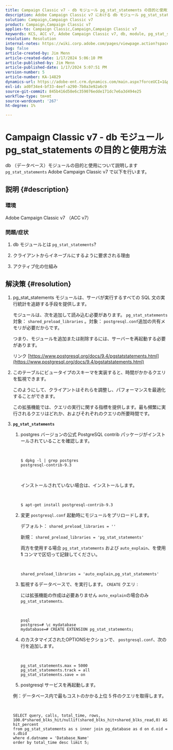 ```yaml
---
title: Campaign Classic v7 - db モジュール pg_stat_statements の目的と使用方法
description: Adobe Campaign Classic v7 における db モジュール pg_stat_statements の目的と使用方法について説明します。
solution: Campaign,Campaign Classic v7
product: Campaign,Campaign Classic v7
applies-to: Campaign Classic,Campaign,Campaign Classic v7
keywords: KCS, ACC v7, Adobe Campaign Classic v7, db, module, pg_stat_statement, FAQ, PostgreSQL, postgres
resolution: Resolution
internal-notes: https://wiki.corp.adobe.com/pages/viewpage.action?spaceKey=neolane&title=Database+performance+optimization+-+Identify+bottleneck+queries+with+execution+statistics#Databaseperformanceoptimization-Identifybottleneckquerieswithexecutionstatistics-pg_stat_statements
bug: false
article-created-by: Jim Menn
article-created-date: 1/17/2024 5:06:10 PM
article-published-by: Jim Menn
article-published-date: 1/17/2024 5:07:51 PM
version-number: 5
article-number: KA-14829
dynamics-url: https://adobe-ent.crm.dynamics.com/main.aspx?forceUCI=1&pagetype=entityrecord&etn=knowledgearticle&id=ceb6acb1-5ab5-ee11-a569-6045bd006268
exl-id: ad0f34e4-bf33-4eef-a290-7b0a3e92a6c9
source-git-commit: 845b416d58e6c359076edde171dc7e6a3d494e25
workflow-type: tm+mt
source-wordcount: '267'
ht-degree: 1%

---
```


# Campaign Classic v7 - db モジュール pg_stat_statements の目的と使用方法


db （データベース）モジュールの目的と使用について説明します `pg_stat_statements` Adobe Campaign Classic v7 で以下を行います。

## 説明 {#description}


### 環境

Adobe Campaign Classic v7 （ACC v7）



### 問題/症状

1. db モジュールとは `pg_stat_statements`?

2. クライアントからイネーブルにするように要求される理由

3. アクティブ化の仕組み


## 解決策 {#resolution}


1. pg_stat_statements モジュールは、サーバが実行するすべての SQL 文の実行統計を追跡する手段を提供します。


   モジュールは、次を追加して読み込む必要があります。 `pg_stat_statements` 対象： `shared_preload_libraries` 。対象： `postgresql.conf`追加の共有メモリが必要だからです。


   つまり、モジュールを追加または削除するには、サーバーを再起動する必要があります。


   リンク [https://www.postgresql.org/docs/9.4/pgstatstatements.html](https://www.postgresql.org/docs/9.4/pgstatstatements.html)
2. このテーブルにビュータイプのスキーマを実装すると、時間がかかるクエリを監視できます。


   このようにして、クライアントはそれらを調整し、パフォーマンスを最適化することができます。


   この拡張機能では、クエリの実行に関する指標を提供します。最も頻繁に実行されるクエリはどれか、およびそれぞれのクエリの所要時間です。
3. <b>`pg_stat_statements`</b>

   1. postgres バージョンの公式 PostgreSQL contrib パッケージがインストールされていることを確認します。


      <br>

      ```
      $ dpkg -l | grep postgres
      postgresql-contrib-9.3
      ```



      <br>

      インストールされていない場合は、インストールします。


      <br>

      ```
      $ apt-get install postgresql-contrib-9.3
      ```




   2. 変更 `postgresql.conf` 起動時にモジュールをプリロードします。


      デフォルト： `shared_preload_libraries = ''`


      新規： `shared_preload_libraries = 'pg_stat_statements'`


      両方を使用する場合 `pg_stat_statements` および `auto_explain`、を使用 <b>1</b> コンマで区切って記録してください。


      <br>

      ```
      shared_preload_libraries = 'auto_explain,pg_stat_statements'
      ```




   3. 監視するデータベースで、を実行します。 `CREATE` クエリ :


      には拡張機能の作成は必要ありません `auto_explain`の場合のみ `pg_stat_statements`.


      <br>

      ```
      psql
      postgres=# \c mydatabase
      mydatabase=# CREATE EXTENSION pg_stat_statements;
      ```




   4. のカスタマイズされたOPTIONSセクションで、 `postgresql.conf`、次の行を追加します。


      <br>

      ```
      pg_stat_statements.max = 5000
      pg_stat_statements.track = all
      pg_stat_statements.save = on
      ```


   5. postgresql サービスを再起動します。



   例：データベース内で最もコストのかかる上位 5 件のクエリを取得します。


   <br>

   ```
   SELECT query, calls, total_time, rows, 100.0*shared_blks_hit/nullif(shared_blks_hit+shared_blks_read,0) AS hit_percent
   from pg_stat_statements as s inner join pg_database as d on d.oid = s.dbid
   where d.datname = 'Database_Name'
   order by total_time desc limit 5;
   ```
